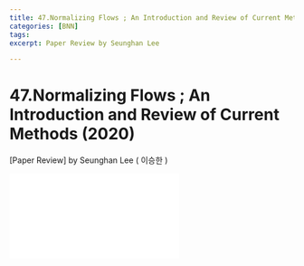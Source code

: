 ```yaml
---
title: 47.Normalizing Flows ; An Introduction and Review of Current Methods (2020)
categories: [BNN]
tags: 
excerpt: Paper Review by Seunghan Lee

---
```


47.Normalizing Flows ; An Introduction and Review of Current Methods (2020)
===========================================================================

[Paper Review] by Seunghan Lee ( 이승한 )

<embed src="/assets/pdf/BNN/review/[review]47.Normalizing Flows ; An Introduction and Review of Current Methods (2020).pdf#toolbar=0&navpanes=0&scrollbar=0" type="application/pdf" />
